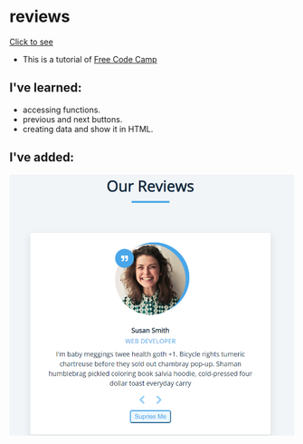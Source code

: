 # reviews

[Click to see]()

- This is a tutorial of [Free Code Camp](https://www.youtube.com/watch?v=3PHXvlpOkf4&list=WL&index=21&t=21s)

## I've learned:
- accessing functions.
- previous and next buttons.
- creating data and show it in HTML.

## I've added:


![.](ss.png)
